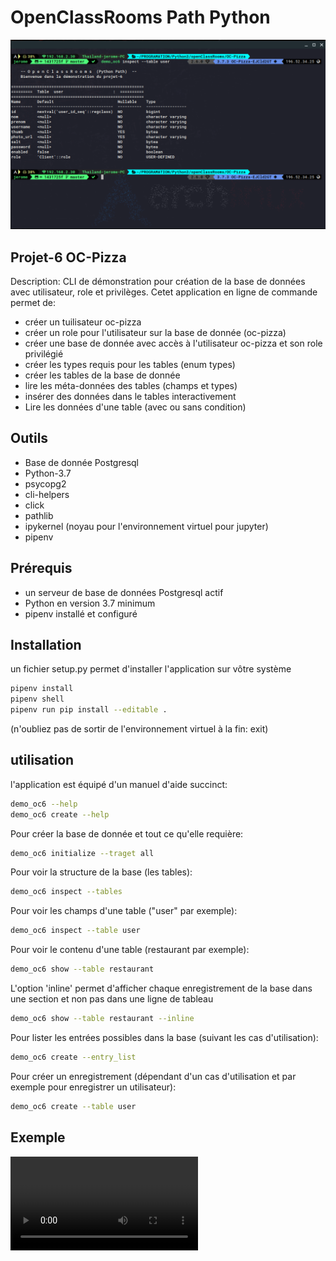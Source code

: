 # OpenClassRooms Path Python
![image](./pictures/capture_shell_demo_oc6.png "shell view")
## Projet-6 OC-Pizza
Description:
CLI de démonstration pour création de la base de données avec utilisateur, 
role et privilèges.
Cetet application en ligne de commande permet de:
- créer un tuilisateur oc-pizza
- créer un role pour l'utilisateur sur la base de donnée (oc-pizza)
- créer une base de donnée avec accès à l'utilisateur oc-pizza et son role 
privilégié
- créer les types requis pour les tables (enum types)
- créer les tables de la base de donnée
- lire les méta-données des tables (champs et types)
- insérer des données dans le tables interactivement
- Lire les données d'une table (avec ou sans condition)
## Outils
- Base de donnée Postgresql
- Python-3.7
- psycopg2
- cli-helpers
- click
- pathlib
- ipykernel (noyau pour l'environnement virtuel pour jupyter)
- pipenv
## Prérequis
- un serveur de base de données Postgresql actif
- Python en version 3.7 minimum
- pipenv installé et configuré
## Installation
un fichier setup.py permet d'installer l'application sur vôtre système
```bash
pipenv install
pipenv shell
pipenv run pip install --editable .
```
(n'oubliez pas de sortir de l'environnement virtuel à la fin: exit)
## utilisation
l'application est équipé d'un manuel d'aide succinct:
```bash
demo_oc6 --help
demo_oc6 create --help
```
Pour créer la base de donnée et tout ce qu'elle requière:
```bash
demo_oc6 initialize --traget all
```
Pour voir la structure de la base (les tables):
```bash
demo_oc6 inspect --tables
```
Pour voir les champs d'une table ("user" par exemple):
```bash
demo_oc6 inspect --table user
```
Pour voir le contenu d'une table (restaurant par exemple):
```bash
demo_oc6 show --table restaurant
```
L'option 'inline' permet d'afficher chaque enregistrement de la base dans 
une section et non pas dans une ligne de tableau
```bash
demo_oc6 show --table restaurant --inline
```
Pour lister les entrées possibles dans la base (suivant 
les cas d'utilisation):
```bash
demo_oc6 create --entry_list
```
Pour créer un enregistrement (dépendant d'un cas d'utilisation et par 
exemple pour enregistrer un utilisateur):
```bash
demo_oc6 create --table user
```
## Exemple
![video](./pictures/create_pizza.mp4 "exemple")
